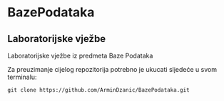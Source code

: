 # BazePodataka

## Laboratorijske vježbe
Laboratorijske vježbe iz predmeta Baze Podataka

Za preuzimanje cijelog repozitorija potrebno je ukucati sljedeće u svom terminalu:
```
git clone https://github.com/ArminDzanic/BazePodataka.git
```
